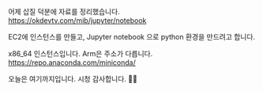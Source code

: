 어제 삽질 덕분에 자료를 정리했습니다.
https://okdevtv.com/mib/jupyter/notebook

EC2에 인스턴스를 만들고, 
Jupyter notebook 으로 python 환경을 만드려고 합니다.

x86_64 인스턴스입니다.
Arm은 주소가 다릅니다.
https://repo.anaconda.com/miniconda/

오늘은 여기까지입니다.
시청 감사합니다. 🙇‍♂️